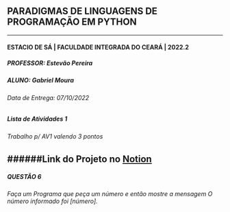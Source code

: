 ## PARADIGMAS DE LINGUAGENS DE PROGRAMAÇÃO EM PYTHON
---
#### ESTACIO DE SÁ | FACULDADE INTEGRADA DO CEARÁ | 2022.2
##### PROFESSOR: Estevão Pereira
##### ALUNO: Gabriel Moura
###### Data de Entrega: 07/10/2022
##### Lista de Atividades 1
###### Trabalho p/ AV1 valendo 3 pontos
######Link do Projeto no [Notion](https://gabrielmdev.notion.site/Paradigmas-em-Python-Trabalho-AV1-d700c7ff1d814d4f9fda4e28b66f6c2a)
---
##### QUESTÃO 6
###### Faça um Programa que peça um número e então mostre a mensagem O número informado foi [número].

